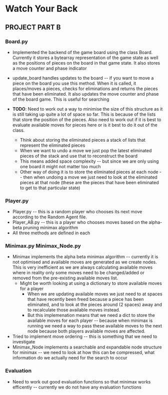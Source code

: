 # Watch Your Back

## PROJECT PART B

### Board.py
* Implemented the backend of the game board using the class Board. Currently it stores a bytearray representation of the game state as well as the positions of pieces on the board in that game state. It also stores a move counter and phase indicator 
* update_board handles updates to the board -- if you want to move a piece on the board you use this method. When it is called, it places/moves a pieces, checks for eliminations and returns the pieces that have been eliminated. It also updates the move counter and phase of the board game. This is useful for searching 
* **TODO**: Need to work out a way to minimise the size of this structure as it is still taking up quite a lot of space so far. This is because of the lists that store the position of the pieces. Also need to work out if it is best to evaluate available moves for pieces here or is it best to do it out of the class.
    - Think about storing the eliminated pieces a stack of lists that represent the eliminated pieces
    - When we want to undo a move we just pop the latest eliminated pieces of the stack and use that to reconstruct the board 
    - This means added space complexity -- but since we are only using one board it might not matter too much 
    
    * Other way of doing it is to store the eliminated pieces at each node -- then when undoing a move we just need to look at the eliminated pieces at that node (these are the pieces that have been eliminated to get to that particular state)
    
### Player.py 
* Player.py -- this is a random player who chooses its next move according to the Random Agent file. 
* Player_AB.py -- this is a player who chooses moves based on the alpha-beta pruning minimax algorithm 
* All three methods are defined in each 

### Minimax.py Minimax_Node.py
* Minimax implements the alpha beta minimax algorithm -- currently it is not optimised and available moves are generated as we create nodes. This is very inefficient as we are always calculating available moves where in reality only some moves need to be changed/added or removed from the pre-existing available moves list.
    - Might be worth looking at using a dictionary to store available moves for a player 
        - When we are updating available moves we just need to at spaces that have recently been freed because a piece has been eliminated, and to look at the pieces around (2 spaces) away and to recalculate those available moves instead.
        - But this implemenation means that we need a dict to store the available moves for each player -- because when minimax is running we need a way to pass these available moves to the next node because both players available moves are affected. 
* Tried to implement move ordering -- this is something that we need to investigate 
* Minimax_Node implements a searchable and expandable node structure for minimax -- we need to look at how this can be compressed, what information do we actually need for the search to occur 

### Evaluation 
* Need to work out good evaluation functions so that minimax works efficently -- currently we do not have any evaluation functions 

